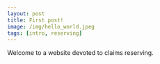 ```yaml
---
layout: post
title: First post!
image: /img/hello_world.jpeg
tags: [intro, reserving]
---
```


Welcome to a website devoted to claims reserving. 

